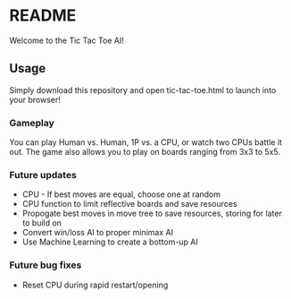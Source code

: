 # README

Welcome to the Tic Tac Toe AI! 

## Usage

Simply download this repository and open tic-tac-toe.html to launch into your browser!

### Gameplay

You can play Human vs. Human, 1P vs. a CPU, or watch two CPUs battle it out. The game also allows you to play on boards ranging from 3x3 to 5x5.

### Future updates
- CPU - If best moves are equal, choose one at random
- CPU function to limit reflective boards and save resources
- Propogate best moves in move tree to save resources, storing for later to build on
- Convert win/loss AI to proper minimax AI
- Use Machine Learning to create a bottom-up AI

### Future bug fixes
- Reset CPU during rapid restart/opening
